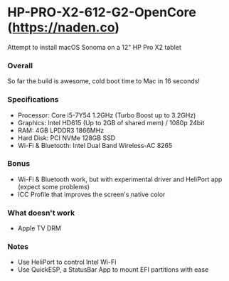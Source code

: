 # HP-PRO-X2-612-G2-OpenCore (<a href="https://naden.co">https://naden.co</a>)
Attempt to install macOS Sonoma on a 12" HP Pro X2 tablet

### Overall
So far the build is awesome, cold boot time to Mac in 16 seconds!

### Specifications
* Processor: Core i5-7Y54 1.2GHz (Turbo Boost up to 3.2GHz)
* Graphics: Intel HD615 (Up to 2GB of shared mem) / 1080p 24bit
* RAM: 4GB LPDDR3 1866MHz
* Hard Disk: PCI NVMe 128GB SSD
* Wi-Fi & Bluetooth: Intel Dual Band Wireless-AC 8265

### Bonus
* Wi-Fi & Bluetooth work, but with experimental driver and HeliPort app (expect some problems)
* ICC Profile that improves the screen's native color

### What doesn't work
* Apple TV DRM

### Notes
* Use HeliPort to control Intel Wi-Fi
* Use QuickESP, a StatusBar App to mount EFI partitions with ease
